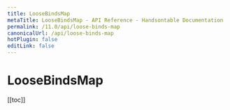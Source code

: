 ```yaml
---
title: LooseBindsMap
metaTitle: LooseBindsMap - API Reference - Handsontable Documentation
permalink: /11.0/api/loose-binds-map
canonicalUrl: /api/loose-binds-map
hotPlugin: false
editLink: false
---
```


# LooseBindsMap

[[toc]]

